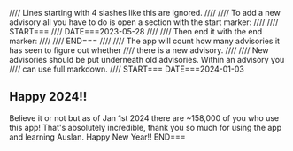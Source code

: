 //// Lines starting with 4 slashes like this are ignored.
////
//// To add a new advisory all you have to do is open a section with the start marker:
////
//// START===
//// DATE===2023-05-28
////
//// Then end it with the end marker:
////
//// END===
////
//// The app will count how many advisories it has seen to figure out whether
//// there is a new advisory.
////
//// New advisories should be put underneath old advisories. Within an advisory you
//// can use full markdown.
////
START===
DATE===2024-01-03
## Happy 2024!!

Believe it or not but as of Jan 1st 2024 there are ~158,000 of you who use this app! That's absolutely incredible, thank you so much for using the app and learning Auslan. Happy New Year!!
END===
